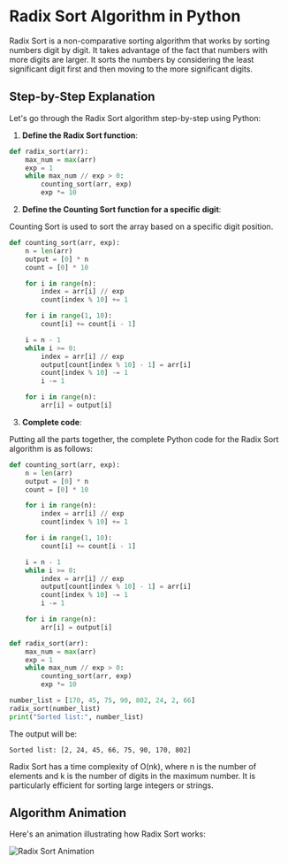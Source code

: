 # Radix Sort Algorithm in Python

Radix Sort is a non-comparative sorting algorithm that works by sorting numbers digit by digit. It takes advantage of the fact that numbers with more digits are larger. It sorts the numbers by considering the least significant digit first and then moving to the more significant digits.

## Step-by-Step Explanation

Let's go through the Radix Sort algorithm step-by-step using Python:

1. **Define the Radix Sort function**:

```python
def radix_sort(arr):
    max_num = max(arr)
    exp = 1
    while max_num // exp > 0:
        counting_sort(arr, exp)
        exp *= 10
```

2. **Define the Counting Sort function for a specific digit**:

Counting Sort is used to sort the array based on a specific digit position.

```python
def counting_sort(arr, exp):
    n = len(arr)
    output = [0] * n
    count = [0] * 10

    for i in range(n):
        index = arr[i] // exp
        count[index % 10] += 1

    for i in range(1, 10):
        count[i] += count[i - 1]

    i = n - 1
    while i >= 0:
        index = arr[i] // exp
        output[count[index % 10] - 1] = arr[i]
        count[index % 10] -= 1
        i -= 1

    for i in range(n):
        arr[i] = output[i]
```

3. **Complete code**:

Putting all the parts together, the complete Python code for the Radix Sort algorithm is as follows:

```python
def counting_sort(arr, exp):
    n = len(arr)
    output = [0] * n
    count = [0] * 10

    for i in range(n):
        index = arr[i] // exp
        count[index % 10] += 1

    for i in range(1, 10):
        count[i] += count[i - 1]

    i = n - 1
    while i >= 0:
        index = arr[i] // exp
        output[count[index % 10] - 1] = arr[i]
        count[index % 10] -= 1
        i -= 1

    for i in range(n):
        arr[i] = output[i]

def radix_sort(arr):
    max_num = max(arr)
    exp = 1
    while max_num // exp > 0:
        counting_sort(arr, exp)
        exp *= 10

number_list = [170, 45, 75, 90, 802, 24, 2, 66]
radix_sort(number_list)
print("Sorted list:", number_list)
```

The output will be:

```
Sorted list: [2, 24, 45, 66, 75, 90, 170, 802]
```

Radix Sort has a time complexity of O(nk), where n is the number of elements and k is the number of digits in the maximum number. It is particularly efficient for sorting large integers or strings.

## Algorithm Animation

Here's an animation illustrating how Radix Sort works:

![Radix Sort Animation](https://miro.medium.com/v2/resize:fit:640/0*8LrHUNrYdJU16l-K)

